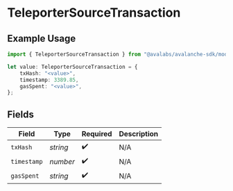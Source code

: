 # TeleporterSourceTransaction

## Example Usage

```typescript
import { TeleporterSourceTransaction } from "@avalabs/avalanche-sdk/models/components";

let value: TeleporterSourceTransaction = {
    txHash: "<value>",
    timestamp: 3389.85,
    gasSpent: "<value>",
};
```

## Fields

| Field              | Type               | Required           | Description        |
| ------------------ | ------------------ | ------------------ | ------------------ |
| `txHash`           | *string*           | :heavy_check_mark: | N/A                |
| `timestamp`        | *number*           | :heavy_check_mark: | N/A                |
| `gasSpent`         | *string*           | :heavy_check_mark: | N/A                |